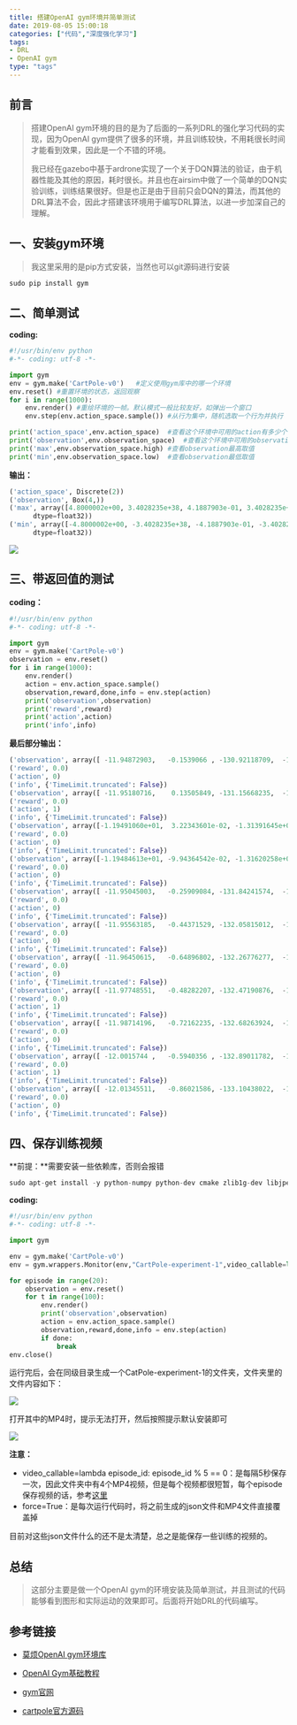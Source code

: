 ```yaml
---
title: 搭建OpenAI gym环境并简单测试
date: 2019-08-05 15:00:18
categories: ["代码","深度强化学习"]
tags: 
- DRL
- OpenAI gym
type: "tags"
---
```


## 前言

> 搭建OpenAI gym环境的目的是为了后面的一系列DRL的强化学习代码的实现，因为OpenAI gym提供了很多的环境，并且训练较快，不用耗很长时间才能看到效果，因此是一个不错的环境。
>
> 我已经在gazebo中基于ardrone实现了一个关于DQN算法的验证，由于机器性能及其他的原因，耗时很长。并且也在airsim中做了一个简单的DQN实验训练，训练结果很好。但是也正是由于目前只会DQN的算法，而其他的DRL算法不会，因此才搭建该环境用于编写DRL算法，以进一步加深自己的理解。

## 一、安装gym环境

> 我这里采用的是pip方式安装，当然也可以git源码进行安装

```python
sudo pip install gym
```

## 二、简单测试

**coding:**

```python
#!/usr/bin/env python
#-*- coding: utf-8 -*-

import gym
env = gym.make('CartPole-v0')	#定义使用gym库中的哪一个环境
env.reset()	#重置环境的状态，返回观察
for i in range(1000):
	env.render() #重绘环境的一帧。默认模式一般比较友好，如弹出一个窗口
	env.step(env.action_space.sample()) #从行为集中，随机选取一个行为并执行

print('action_space',env.action_space)	#查看这个环境中可用的action有多少个
print('observation',env.observation_space)	#查看这个环境中可用的observation有多少个
print('max',env.observation_space.high)	#查看observation最高取值
print('min',env.observation_space.low)	#查看observation最低取值
```

**输出：**

```python
('action_space', Discrete(2))
('observation', Box(4,))
('max', array([4.8000002e+00, 3.4028235e+38, 4.1887903e-01, 3.4028235e+38],
      dtype=float32))
('min', array([-4.8000002e+00, -3.4028235e+38, -4.1887903e-01, -3.4028235e+38],
      dtype=float32))

```

![](搭建OpenAI-gym环境并简单测试/1.png)

## 三、带返回值的测试

**coding：**

```python
#!/usr/bin/env python
#-*- coding: utf-8 -*-

import gym
env = gym.make('CartPole-v0')
observation = env.reset()
for i in range(1000):
	env.render()
	action = env.action_space.sample()
	observation,reward,done,info = env.step(action)
	print('observation',observation)
	print('reward',reward)
	print('action',action)
	print('info',info)
```

**最后部分输出：**

```python
('observation', array([ -11.94872903,   -0.1539066 , -130.92118709,  -11.77476314]))
('reward', 0.0)
('action', 0)
('info', {'TimeLimit.truncated': False})
('observation', array([ -11.95180716,    0.13505849, -131.15668235,  -11.74811091]))
('reward', 0.0)
('action', 1)
('info', {'TimeLimit.truncated': False})
('observation', array([-1.19491060e+01,  3.22343601e-02, -1.31391645e+02, -1.14306883e+01]))
('reward', 0.0)
('action', 0)
('info', {'TimeLimit.truncated': False})
('observation', array([-1.19484613e+01, -9.94364542e-02, -1.31620258e+02, -1.11078703e+01]))
('reward', 0.0)
('action', 0)
('info', {'TimeLimit.truncated': False})
('observation', array([ -11.95045003,   -0.25909084, -131.84241574,  -10.78671897]))
('reward', 0.0)
('action', 0)
('info', {'TimeLimit.truncated': False})
('observation', array([ -11.95563185,   -0.44371529, -132.05815012,  -10.48063232]))
('reward', 0.0)
('action', 0)
('info', {'TimeLimit.truncated': False})
('observation', array([ -11.96450615,   -0.64896802, -132.26776277,  -10.2072994 ]))
('reward', 0.0)
('action', 0)
('info', {'TimeLimit.truncated': False})
('observation', array([ -11.97748551,   -0.48282207, -132.47190876,  -10.53652414]))
('reward', 0.0)
('action', 1)
('info', {'TimeLimit.truncated': False})
('observation', array([ -11.98714196,   -0.72162235, -132.68263924,  -10.37392887]))
('reward', 0.0)
('action', 0)
('info', {'TimeLimit.truncated': False})
('observation', array([ -12.0015744 ,   -0.5940356 , -132.89011782,  -10.71312018]))
('reward', 0.0)
('action', 1)
('info', {'TimeLimit.truncated': False})
('observation', array([ -12.01345511,   -0.86021586, -133.10438022,  -10.7166571 ]))
('reward', 0.0)
('action', 0)
('info', {'TimeLimit.truncated': False})
```

## 四、保存训练视频

**前提：**需要安装一些依赖库，否则会报错

```python
sudo apt-get install -y python-numpy python-dev cmake zlib1g-dev libjpeg-dev xvfb libav-tools xorg-dev python-opengl libboost-all-dev libsdl2-dev swig
```

**coding:**

```python
#!/usr/bin/env python
#-*- coding: utf-8 -*-

import gym

env = gym.make('CartPole-v0')
env = gym.wrappers.Monitor(env,"CartPole-experiment-1",video_callable=lambda episode_id: episode_id % 5 == 0,force=True)

for episode in range(20):
	observation = env.reset()
	for t in range(100):
		env.render()
		print('observation',observation)
		action = env.action_space.sample()
		observation,reward,done,info = env.step(action)
		if done:
			break
env.close()
```

运行完后，会在同级目录生成一个CatPole-experiment-1的文件夹，文件夹里的文件内容如下：

![](搭建OpenAI-gym环境并简单测试/2.png)

打开其中的MP4时，提示无法打开，然后按照提示默认安装即可

![](搭建OpenAI-gym环境并简单测试/3.png)

**注意：**

- video_callable=lambda episode_id: episode_id % 5 == 0：是每隔5秒保存一次，因此文件夹中有4个MP4视频，但是每个视频都很短暂，每个episode保存视频的话，参考[这里](https://github.com/openai/gym/issues/494)
- force=True：是每次运行代码时，将之前生成的json文件和MP4文件直接覆盖掉

目前对这些json文件什么的还不是太清楚，总之是能保存一些训练的视频的。

## 总结

> 这部分主要是做一个OpenAI gym的环境安装及简单测试，并且测试的代码能够看到图形和实际运动的效果即可。后面将开始DRL的代码编写。

## 参考链接

- [莫烦OpenAI gym环境库](https://morvanzhou.github.io/tutorials/machine-learning/reinforcement-learning/4-4-gym/)

- [OpenAI Gym基础教程](https://blog.csdn.net/LK274857347/article/details/83109420)

- [gym官网](https://pypi.org/project/gym/0.7.0/)

- [cartpole官方源码](https://github.com/openai/gym/blob/master/gym/envs/classic_control/cartpole.py)